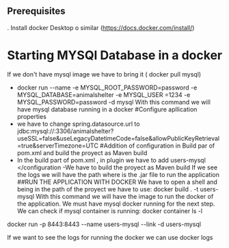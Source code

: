 ## Prerequisites
  . Install docker Desktop o similar (https://docs.docker.com/install/)
# Starting MYSQl Database in a docker
  If we don't have mysql image we have to bring it ( docker pull mysql)
  - docker run --name <nameForOurDatabase> -e MYSQL_ROOT_PASSWORD=password -e MYSQL_DATABASE=animalshelter
-e MYSQL_USER =1234 -e MYSQL_PASSWORD=password -d mysql
  With this command we will have mysql database running in a docker
 #Configure apllication properties
  - we have to change spring.datasource.url to
    jdbc:mysql://<nameForOurDatabase>:3306/animalshelter?useSSL=false&useLegacyDatetimeCode=false&allowPublicKeyRetrieval=true&serverTimezone=UTC
 #Addition of configuration in Build par of pom.xml and build the proyect as Maven build
  - In the build part of pom.xml , in plugin we have to add
    <configuration>
      <finalName>users-mysql</finalName>
    </configuration
  -We have to build the proyect as Maven build 
    If we see the logs we will have the path where is the .jar file to run the application
##RUN THE APPLICATION WITH DOCKER
 We have to open a shell and being in the path of the proyect we have to use:
  docker build . -t users-mysql
  With this command we will have the image to run the docker of the application. We must have mysql docker running for the next step.
  We can check if mysql container is running: docker container ls -l
  
  docker run -p 8443:8443 --name users-mysql --link <nameForOurDatabase> -d users-mysql
  
  If we want to see the logs for running the docker we can use docker logs <nameofTheContainer>
  
    



